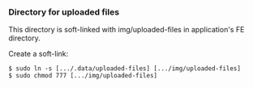 ### Directory for uploaded files

This directory is soft-linked with img/uploaded-files in application's FE directory.

Create a soft-link:
```
$ sudo ln -s [.../.data/uploaded-files] [.../img/uploaded-files]
$ sudo chmod 777 [.../img/uploaded-files]
```